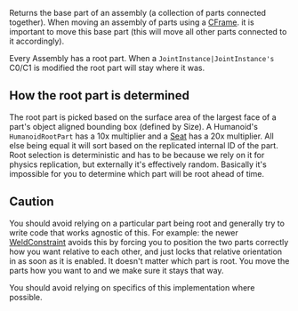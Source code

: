 Returns the base part of an assembly (a collection of parts connected together). When moving an assembly of parts using a [CFrame](https://developer.roblox.com/en-us/api-reference/datatype/CFrame). it is important to move this base part (this will move all other parts connected to it accordingly).

Every Assembly has a root part. When a `JointInstance|JointInstance's` C0/C1 is modified the root part will stay where it was.

How the root part is determined
-------------------------------

The root part is picked based on the surface area of the largest face of a part's object aligned bounding box (defined by Size). A Humanoid's `HumanoidRootPart` has a 10x multiplier and a [Seat](https://developer.roblox.com/en-us/api-reference/class/Seat) has a 20x multiplier. All else being equal it will sort based on the replicated internal ID of the part. Root selection is deterministic and has to be because we rely on it for physics replication, but externally it's effectively random. Basically it's impossible for you to determine which part will be root ahead of time.

Caution
-------

You should avoid relying on a particular part being root and generally try to write code that works agnostic of this. For example: the newer [WeldConstraint](https://developer.roblox.com/en-us/api-reference/class/WeldConstraint) avoids this by forcing you to position the two parts correctly how you want relative to each other, and just locks that relative orientation in as soon as it is enabled. It doesn't matter which part is root. You move the parts how you want to and we make sure it stays that way.

You should avoid relying on specifics of this implementation where possible.